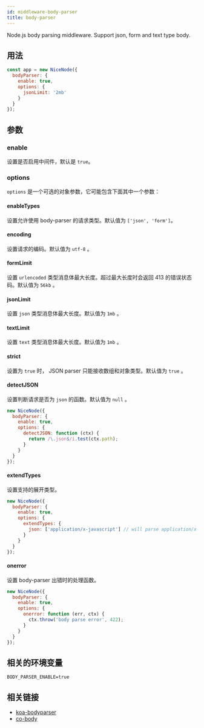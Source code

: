 ```yaml
---
id: middleware-body-parser
title: body-parser
---
```


Node.js body parsing middleware. Support json, form and text type body.

## 用法
```js
const app = new NiceNode({
  bodyParser: {
    enable: true,
    options: {
      jsonLimit: '2mb'
    }
  }
});
```

## 参数

### enable
设置是否启用中间件，默认是 `true`。

### options
`options` 是一个可选的对象参数，它可能包含下面其中一个参数：

#### enableTypes
设置允许使用 body-parser 的请求类型。默认值为 `['json', 'form']`。

#### encoding
设置请求的编码。默认值为 `utf-8` 。

#### formLimit
设置 `urlencoded` 类型消息体最大长度。超过最大长度时会返回 413 的错误状态码。默认值为 `56kb` 。

#### jsonLimit
设置 `json` 类型消息体最大长度。默认值为 `1mb` 。

#### textLimit
设置 `text` 类型消息体最大长度。默认值为 `1mb` 。

#### strict
设置为 `true` 时， JSON parser 只能接收数组和对象类型。默认值为 `true` 。

#### detectJSON
设置判断请求是否为 `json` 的函数。默认值为 `null` 。
```js
new NiceNode({
  bodyParser: {
    enable: true,
    options: {
      detectJSON: function (ctx) {
        return /\.json$/i.test(ctx.path);
      }
    }
  }
});
```

#### extendTypes
设置支持的展开类型。
```js
new NiceNode({
  bodyParser: {
    enable: true,
    options: {
      extendTypes: {
        json: ['application/x-javascript'] // will parse application/x-javascript type body as a JSON string
      }
    }
  }
});
```

#### onerror
设置 body-parser 出错时的处理函数。
```js
new NiceNode({
  bodyParser: {
    enable: true,
    options: {
      onerror: function (err, ctx) {
        ctx.throw('body parse error', 422);
      }
    }
  }
});
```

## 相关的环境变量
```
BODY_PARSER_ENABLE=true
```

## 相关链接
- [koa-bodyparser](https://www.npmjs.com/package/koa-bodyparser)
- [co-body](https://github.com/tj/co-body)
